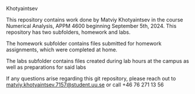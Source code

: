 Khotyaintsev

This repository contains work done by Matviy Khotyaintsev in the course Numerical Analysis, APPM 4600 beginning September 5th, 2024. This repository has two subfolders, homework and labs.

The homework subfolder contains files submitted for homework assignments, which were completed at home.

The labs subfolder contains files created during lab hours at the campus as well as preparations for said labs

If any questions arise regarding this git repository, please reach out to matviy.khotyaintsev.7157@student.uu.se or call +46 76 271 13 56